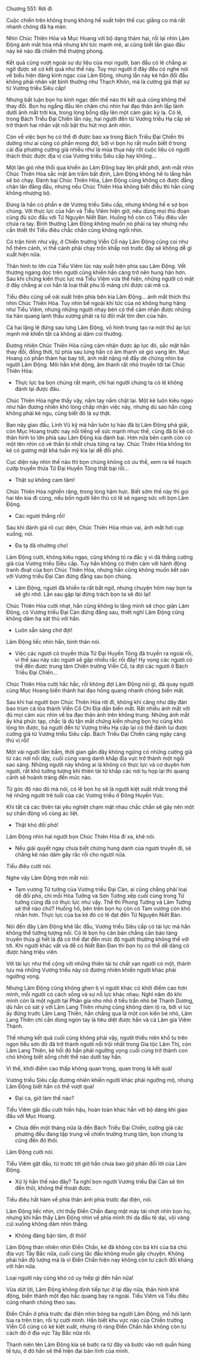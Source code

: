 




Chương 551: Rời đi


Cuộc chiến trên không trung không hề xuất hiện thế cục giằng co mà rất nhanh chóng đã hạ màn.

Nhìn Chúc Thiên Hỏa và Mục Hoang với bộ dạng thảm hại, rồi lại nhìn Lâm Động ánh mắt hòa nhã nhưng khí tức mạnh mẽ, ai cũng biết lần giao đấu này kẻ nào đã chiếm thế thượng phong.

Kết quả cũng vượt ngoài sự dự liệu của mọi người, ban đầu có lẽ chẳng ai ngờ được sẽ có kết quả như thế này. Tuy mọi người ở đây đều có nghe nói về biểu hiện đáng kinh ngạc của Lâm Động, nhưng lần này kẻ hắn đối đầu không phải nhân vật bình thường như Thạch Khôn, mà là cường giả thật sự từ Vương triều Siêu cấp!

Nhưng bất luận bọn họ kinh ngạc đến thế nào thì kết quả cũng không thể thay đổi. Bọn họ ngẩng đầu lên chăm chú nhìn hai đạo thân ảnh lấp lánh dưới ánh mắt trời kia, trong lòng bỗng dậy lên một cảm giác kỳ lạ. Có lẽ, trong Bách Triều Đại Chiến lần này, hai người đến từ Vương triều Hạ cấp sẽ trở thành hai nhân vật nổi bật thu hút mọi ánh nhìn.

Còn về việc bọn họ có thể đi được bao xa trong Bách Triều Đại Chiến thì dường như ai cũng có phần mong đợi, bởi vì bọn họ rất muốn biết ở trong cái địa phương cường giả nhiều như lá mùa thua này rốt cuộc liệu có người thách thức được địa vị của Vương triều Siêu cấp hay không…

Một làn gió nhẹ thổi qua khiến áo Lâm Động bay lên phất phới, ánh mắt nhìn Chúc Thiên Hỏa sắc mặt âm trầm bất định, Lâm Động không hề lo lắng hắn sẽ bỏ chạy. Đánh bại Chúc Thiên Hỏa, Lâm Động cũng không có được đằng chân lân đằng đầu, nhưng nếu Chúc Thiên Hỏa không biết điều thì hắn cũng không nhượng bộ.

Đúng là hắn có phần e dè Vương triều Siêu cấp, nhưng không hề e sợ bọn chúng. Với thực lực của hắn và Tiểu Viêm hiện giờ, nếu dùng mọi thủ đoạn cũng đủ sức đấu với Tứ Nguyên Niết Bàn. Huống hồ còn có Tiểu điêu vẫn chưa ra tay. Bình thường Lâm Động không muốn nó phải ra tay nhưng nếu cần thiết thì Tiểu điêu chắc chắn cũng không ngồi nhìn.

Có trận hình như vậy, ở Chiến trường Viễn Cổ này Lâm Động cũng coi như hổ thêm cánh, vì thế cảnh phải chạy trốn khắp nơi trước đây sẽ không dễ gì xuất hiện nữa.

Thân hình to lớn của Tiểu Viêm lúc này xuất hiện phía sau Lâm Động. Vết thương ngang dọc trên người cũng khiến hắn càng trở nên hung hãn hơn. Sau khi chứng kiến thực lực mà Tiểu Viêm vừa thể hiện, những người có mặt ở đây chẳng ai coi hắn là loại thất phu lỗ mãng chỉ được cái mẽ cả.

Tiểu điêu cũng uể oải xuất hiện phía bên kia Lâm Động… ánh mắt thích thú nhìn Chúc Thiên Hỏa. Tuy nhìn bề ngoài khí tức của nó không hung hăng như Tiểu Viêm, nhưng những người nhạy bén có thể cảm nhận được những tia hàn quang lạnh thấu xương phát ra từ đôi mắt tím đen của hắn.

Cả hai lặng lẽ đứng sau lưng Lâm Động, vô hình trung tạo ra một thứ áp lực mạnh mẽ khiến tất cả không ai dám coi thường.

Đương nhiên Chúc Thiên Hỏa cũng cảm nhận được áp lực đó, sắc mặt hắn thay đổi, đồng thời, từ phía sau lưng hắn có âm thanh xé gió vang lên. Mục Hoang có phần thảm hại bay tới, ánh mắt nặng nề đầy dè chừng nhìn ba người Lâm Động. Môi hắn khẽ động, âm thanh rất nhỏ truyền tới tai Chúc Thiên Hỏa:

- Thực lực ba bọn chúng rất mạnh, chỉ hai người chúng ta có lẽ không đánh lại được đâu.

Chúc Thiên Hỏa nghe thấy vậy, nắm tay nắm chặt lại. Một kẻ luôn kiêu ngạo như hắn đương nhiên khó lòng chấp nhận việc này, nhưng dù sao hắn cũng không phải kẻ ngu, cũng biết đó là sự thật.

Ban nãy giao đấu, Linh Vũ kỹ mà hắn luôn tự hào đã bị Lâm Động phá giải, còn Mục Hoang trước nay nổi tiếng về sức mạnh nhục thể, cũng đã bị kẻ có thân hình to lớn phía sau Lâm Động kia đánh bại. Hơn nữa bên cạnh còn có một tên nhìn có vẻ thần bí nhất chưa từng ra tay. Chúc Thiên Hỏa không tin kẻ có gương mặt khá tuấn mỹ kia lại dễ đối phó.

Cục diện này nhìn thế nào thì bọn chúng không có ưu thế, xem ra kế hoạch cướp truyền thừa Tứ Đại Huyền Tông thất bại rồi…

- Thật sự không cam tâm!

Chúc Thiên Hỏa nghiến răng, trong lòng hậm hực. Biết sớm thế này thì gọi hai tên kia đi cùng, nếu bốn người liên thủ có lẽ sẽ ngang sức với bọn Lâm Động.

- Các ngươi thắng rồi!

Sau khi đánh giá rõ cục diện, Chúc Thiên Hỏa nhún vai, ánh mắt hơi cụp xuống, nói.

- Đa tạ đã nhường cho!

Lâm Động cười, không kiêu ngạo, cũng không tỏ ra đắc ý vì đã thắng cường giả của Vương triều Siêu cấp. Tuy hắn không có thiện cảm với hành động tranh đoạt của bọn Chúc Thiên Hỏa, nhưng hắn cũng không muốn kết oán với Vương triều Đại Càn đứng đằng sau bọn chúng.

- Lâm Động, ngươi đã khiến ta rất bất ngờ, nhưng chuyện hôm nay bọn ta sẽ ghi nhớ. Lần sau gặp lại đừng trách bọn ta sẽ đòi lại!

Chúc Thiên Hỏa cười nhạt, hắn cũng không lo lắng mình sẽ chọc giận Lâm Động, có Vương triều Đại Càn đứng đằng sau, thiết nghĩ Lâm Động cũng không dám hạ sát thủ với hắn.

- Luôn sẵn sàng chờ đợi!

Lâm Động liếc nhìn hắn, bình thản nói.

- Việc các ngươi có truyền thừa Tứ Đại Huyền Tông đã truyền ra ngoài rồi, vì thế sau này các ngươi sẽ gặp nhiều rắc rối đấy! Hy vọng các ngươi có thể đến được trung tâm Chiến trường Viễn Cổ, ta đợi các ngươi ở Bách Triều Đại Chiến…

Chúc Thiên Hỏa cười hắc hắc, rồi không đợi Lâm Động nói gì, đã quay người cùng Mục Hoang biến thành hai đạo hồng quang nhanh chóng biến mất.

Sau khi hai người bọn Chúc Thiên Hỏa rời đi, không khí căng như dây đàn bao trùm cả tòa thành Viễn Cổ Chi Địa dần biến mất. Rất nhiều ánh mắt với đủ mọi cảm xúc nhìn về ba đạo thân ảnh trên không trung. Những ánh mắt ấy khá phức tạp, chắc là dù tận mắt chứng kiến nhưng bọn họ cũng khó lòng tin được, ba người đến từ Vương triều Hạ cấp lại có thể đánh lui được cường giả từ Vương triều Siêu cấp. Bách Triều Đại Chiến càng ngày càng thú vị rồi!

Một vài người lẩm bẩm, thời gian gần đây không ngừng có những cường giả từ các nơi nổi dậy, cuối cùng vang danh khắp địa vực trở thành một ngôi sao sáng. Những người này không ai là không có thực lực và cơ duyên hơn người, rất khó tưởng tượng khi thiên tài từ khắp các nơi tụ họp lại thì quang cảnh sẽ hoành tráng đến mức nào.

Từ góc độ nào đó mà nói, có lẽ bọn họ sẽ là người kiệt xuất nhất trong thế hệ những người trẻ tuổi của các Vương triều ở Đông Huyền Vực.

Khi tất cả các thiên tài yêu nghiệt chạm mặt nhau chắc chắn sẽ gây nên một sự chấn động vô cùng ác liệt.

- Thật khó đối phó!

Lâm Động nhìn hai người bọn Chúc Thiên Hỏa đi xa, khẽ nói.

- Nếu giải quyết ngay chưa biết chừng hung danh của ngươi truyền đi, sẽ chẳng kẻ nào dám gây rắc rối cho ngươi nữa.

Tiểu điêu cười nói.

Nghe vậy Lâm Động trợn mắt nói:

- Tam vương Tứ tướng của Vương triều Đại Càn, ai cũng chẳng phải loại dễ đối phó, chỉ mỗi Hỏa Tướng và Sơn Tướng xếp cuối cùng trong Tứ tướng cũng đã có thực lực như vậy. Thế thì Phong Tướng và Lâm Tướng sẽ thế nào chứ? Huống hồ, bên trên bọn họ còn có Tam vương còn khó nhằn hơn. Thực lực của ba kẻ đó có lẽ đạt đến Tứ Nguyên Niết Bàn.

Nói đến đây Lâm Động khẽ lắc đầu, Vương triều Siêu cấp có tài lực mà hắn không thể tưởng tượng nổi. Có lẽ bọn họ căn bản chẳng cần bảo tàng truyền thừa gì hết là đã có thể đạt đến mức độ người thường không thể với tới. Khi người khác vất vả để có Niết Bàn Đan thì bọn họ có thể dễ dàng có được hàng triệu viên.

Với tài lực như thế cộng với những thiên tài tư chất vạn người có một, thành tựu mà những Vương triều này có đương nhiên khiến người khác phải ngưỡng vọng.

Nhưng Lâm Động cũng không ghen tị vì người khác có khởi điểm cao hơn mình, mỗi người có cách sống và sự nỗ lực khác nhau. Nghĩ năm đó khi mình còn là một người tại Phân gia nho nhỏ ở tiểu trấn nhỏ bé Thanh Dương, dù hắn có sát ý với Lâm Lang Thiên nhưng cũng không dám lộ ra, bởi vì lúc ấy đứng trước Lâm Lang Thiên, hắn chẳng qua là một con kiến bé nhỏ, Lâm Lang Thiên chỉ cần dùng ngón tay là tiêu diệt được hắn và cả Lâm gia Viêm Thành.

Thế nhưng kết quả cuối cùng không phải vậy, người thiếu niên khổ tu trên ngọn tiểu sơn đó đã trở thành người nổi trội nhất trong Gia tộc Lâm Thị, còn Lâm Lang Thiên, kẻ hồi đó hắn phải ngưỡng vọng cuối cùng trở thành con chó không biết sống chết thế nào dưới tay hắn.

Vì thế, khởi điểm cao thấp không quan trọng, quan trọng là kết quả!

Vương triều Siêu cấp đương nhiên khiến người khác phải ngưỡng mộ, nhưng Lâm Động biết hắn có thể vượt qua!

- Đại ca, giờ làm thế nào?

Tiểu Viêm gãi đầu cười hiền hậu, hoàn toàn khác hẳn với bộ dáng khi giao đấu với Mục Hoang.

- Chưa đến một tháng nữa là đến Bách Triều Đại Chiến, cường giả các phương đều đang tập trung về chiến trường trung tâm, bọn chúng ta cũng đến đó thôi.

Lâm Động cười nói.

Tiểu Viêm gật đầu, từ trước tới giờ hắn chưa bao giờ phản đối lời của Lâm Động.

- Xử lý hắn thế nào đây? Ta nghĩ bọn người Vương triều Đại Càn sẽ tìm đến thôi, không thể thoát được.

Tiểu điêu hất hàm về phía thân ảnh phía trước đại điện, nói.

Lâm Động liếc nhìn, chỉ thấy Điền Chấn đang mặt mày tái nhợt nhìn bọn họ, nhưng khi hắn thấy Lâm Động nhìn về phía mình thì da đầu tê dại, vội vàng cúi xuống không dám nhìn thẳng.

- Không đáng bận tâm, đi thôi!

Lâm Động thản nhiên nhìn Điền Chấn, kẻ đã không còn bá khí của bá chủ địa vực Tây Bắc nữa, cuối cùng lắc đầu không muốn gây chuyện. Không phải hắn độ lượng mà là vì Điền Chấn hiện nay không còn tư cách đối kháng với hắn nữa.

Loại người này cũng khó có uy hiếp gì đến hắn nữa!

Vừa dứt lời, Lâm Động không định tiếp tục ở lại đây nữa, thân hình khẽ động, biến thành một đạo hắc quang bay ra ngoài. Tiểu Viêm và Tiểu điêu cũng nhanh chóng theo sau.

Điền Chấn ở phía trước đại điện nhìn bóng ba người Lâm Động, mồ hôi lạnh túa ra trên trán, rồi tự cười mình. Hắn biết khu vực nào của Chiến trường Viễn Cổ cũng có kẻ kiệt xuất, nhưng rõ ràng Điền Chấn hắn không còn tư cách đó ở địa vực Tây Bắc nữa rồi.

Thanh niên tên Lâm Động kia sẽ bước ra từ đây và bước vào nơi quần hùng tề tựu, ở đó hắn sẽ thể hiện đại bản lĩnh của mình.




